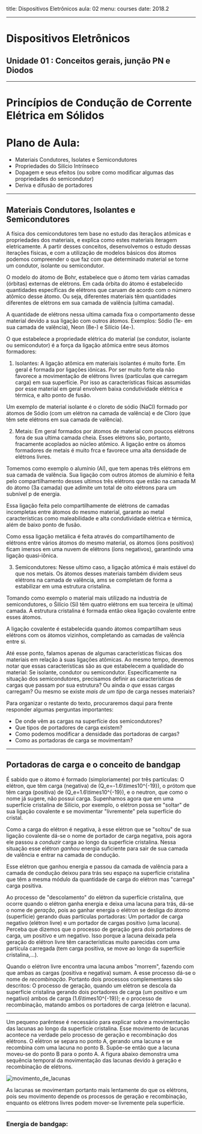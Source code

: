 title: Dispositivos Eletrônicos
aula: 02
menu: courses
date: 2018.2

---

# Dispositivos Eletrônicos
## Unidade 01 : Conceitos gerais, junção PN e Diodos

---

Princípios de Condução de Corrente Elétrica em Sólidos
======================================================

# Plano de Aula:
* Materiais Condutores, Isolates e Semicondutores
* Propriedades do Silício Intrínseco
* Dopagem e seus efeitos (ou sobre como modificar algumas das propriedades do semicondutor)
* Deriva e difusão de portadores

---

## Materiais Condutores, Isolantes e Semicondutores
A física dos cemicondutores tem base no estudo das iteraçãos atômicas e propriedades dos materiais, e explica como estes materiais iteragem eletricamente. A partir desses conceitos, desenvolvemos o estudo dessas iterações físicas, e com a utilização de modelos básicos dos átomos podemos compreender o que faz com que determinado material se torne um condutor, isolante ou semicondutor.

O modelo do átomo de Bohr, estabelece que o átomo tem várias camadas (órbitas) externas de elétrons. Em cada órbita do átomo é estabelecido quantidades específicas de elétrons que caruam de acordo com o número atômico desse átomo. Ou seja, diferentes materiais têm quantidades diferentes de elétrons em sua camada de valência (ultima camada).

A quantidade de elétrons nessa ultima camada fixa o comportamento desse material devido a sua ligação com outros átomos. Exemplos: Sódio (1e- em sua camada de valência), Neon (8e-) e Silício (4e-).

O que estabelece a propriedade elétrica do material (se condutor, isolante ou semicondutor) é a força da ligação atômica entre seus átomos formadores:

1. Isolantes:
  A ligação atômica em materiais isolantes é muito forte. Em geral é formada por ligações iônicas. Por ser muito forte ela não favorece a movimentação de elétrons livres (partículas que carregam carga) em sua superfície. Por isso as características físicas assumidas por esse material em geral envolvem baixa condutividade elétrica e térmica, e alto ponto de fusão.

  Um exemplo de material isolante é o cloreto de sódio (NaCl) formado por átomos de Sódio (com um elétron na camada de valência) e de Cloro (que têm sete elétrons em sua camada de valência).

2. Metais:
  Em geral formados por átomos de material com poucos elétrons fora de sua ultima camada cheia. Esses elétrons são, portanto, fracamente acoplados ao núcleo atômico. A ligação entre os átomos formadores de metais é muito frca e favorece uma alta densidade de elétrons livres.

  Tomemos como exemplo o alumínio (Al), que tem apenas três elétrons em sua camada de valência. Sua ligação com outros átomos de alumínio é feita pelo compartilhamento desses ultimos três elétrons que estão na camada M do átomo (3a camada) que adimite um total de oito elétrons para um subnível p de energia.

  Essa ligação feita pelo compartilhamente de elétrons de camadas incompletas entre átomos do mesmo material, garante ao metal características como maleabilidade e alta condutividade elétrica e térmica, além de baixo ponto de fusão.

  Como essa ligação metálica é feita através do compartilhamento de elétrons entre vários átomos do mesmo material, os átomos (íons positivos) ficam imersos em uma nuvem de elétrons (íons negativos), garantindo uma ligação quasi-iônica.

3. Semicondutores:
  Nesse ultimo caso, a ligação atômica é mais estável do que nos metais. Os átomos desses materiais também dividem seus elétrons na camada de valência, ams se completam de forma a estabilizar em uma estrutura cristalina.

  Tomando como exemplo o material mais utilizado na industria de semicondutores, o Śilício (Si) têm quatro elétrons em sua terceira (e ultima) camada. A estrutura cristalina é formada então okea ligação covalente entre esses átomos.

  A ligação covalente é estabelecida quando átomos compartilham seus elétrons com os átomos vizinhos, completando as camadas de valência entre si.

Até esse ponto, falamos apenas de algumas características físicas dos materiais em relação à suas ligações atômicas. Ao mesmo tempo, devemos notar que essas características são as que estabelecem a qualidade do material: Se isolante, condutor ou semicondutor. Especificamente na situação dos semicondutores, precisamos definir as características de cargas que passam por sua estrutura? Ou ainda *o que* essas cargas carregam? Ou mesmo se existe *mais de um tipo* de carga nesses materiais?

Para organizar o restante do texto, procuraremos daqui para frente responder algumas perguntas importantes:

* De onde vêm as cargas na superfície dos semicondutores?
* Que tipos de portadores de carga existem?
* Como podemos modificar a densidade das portadoras de cargas?
* Como as portadoras de carga se movimentam?

---

## Portadoras de carga e o conceito de bandgap

É sabido que o átomo é formado (simploriamente) por três partículas: O elétron, que têm carga (negativa) de \(Q_e=-1.6\times10^{-19}\), o prótom que têm carga (positiva) de \(Q_e=1.6\times10^{-19}\), e o neutron, que como o nome já sugere, não possui carga. Supenhamos agora que em uma superfície cristalina de Silício, por exemplo, o elétron possa se "soltar" de sua ligação covalente e se movimentar "livremente" pela superfície do cristal.

Como a carga do elétron é negativa, à esse elétron que se "soltou" de sua ligação covalente dá-se o nome de portador de carga negativa, pois agora ele passou a *conduzir* carga ao longo da superfície cristalina. Nessa situação esse elétron *ganhou* energia suficiente para sair de sua camada de valência e entrar na camada de condução.

Esse elétron que ganhou energia e passou da camada de valência para a camada de condução deixou para trás seu espaço na superfície cristalina que têm a mesma módulo da quantidade de carga do elétron mas "carrega" carga positiva.

Ao processo de "descolamento" do elétron da superfície cristalina, que ocorre quando o elétron ganha energia e deixa uma lacuna para trás, dá-se o nome de *geração*, pois ao ganhar energia o elétron se desliga do átomo (superfície) gerando duas partículas portadoras: Um portador de carga negativo (elétron livre) e um portador de cargas positivo (uma lacuna). Perceba que dizemos que o processo de geração gera *dois* portadores de carga, um positivo e um negativo. Isso porque a lacuna deixada pela geração do elétron livre têm características muito parecidas com uma partícula carregada (tem carga positiva, se move ao longo da superfície cristalina,...).

Quando o elétron livre encontra uma lacuna ambos "morrem", fazendo com que ambas as cargas (positiva e negativa) sumam. A esse processo dá-se o nome de *recombinação*. Portanto dois processos complementares são descritos: O processo de geração, quando um elétron se descola da superfície cristalina gerando dois portadores de carga (um positivo e um negativo) ambos de carga \(1.6\times10^{-19}\); e o processo de recombinação, matando ambos os portadores de carga (elétron e lacuna).

---
Um pequeno parêntese é necessário para explicar sobre a movimentação das lacunas ao longo da superfície cristalina. Esse movimento de lacunas acontece na verdade pelo processo de geração e recombinação dos elétrons. O eĺétron se separa no ponto A, gerando uma lacuna e se recombina com uma lacuna no ponto B. Supõe-se então que a lacuna moveu-se do ponto B para o ponto A. A figura abaixo demonstra uma sequência temporal da movimentação das lacunas devido à geração e recombinação de elétrons.

<img class="center" src=/static/figures/ alt="movimento_de_lacunas">

As lacunas se movimentam portanto mais lentamente do que os elétrons, pois seu movimento depende os processos de geração e recombinação, enquanto os elétrons livres podem mover-se livremente pela superfície.

---
### Energia de bandgap:
